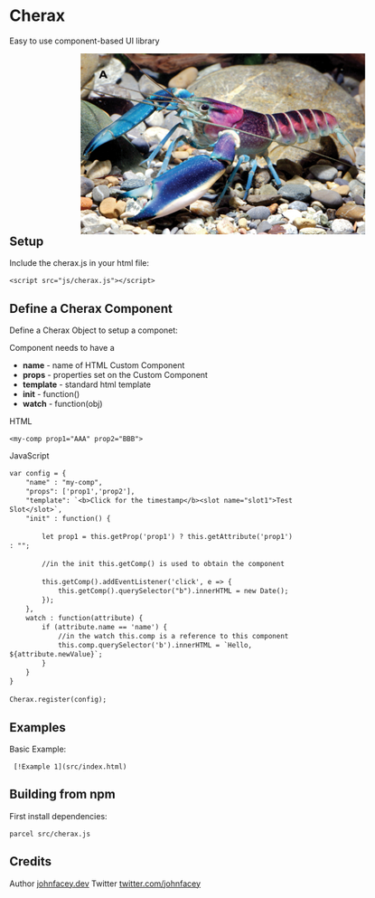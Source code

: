 # Cherax

Easy to use component-based UI library
<p>
<img src="res/cherax.jpg"
     alt="Cherax - Simple Component-based HTML UI Library"
     style="float: left; margin-left: 25%; margin-right: 50%; width:640px; height:320px" />
</p>

---
## Setup

Include the cherax.js in your html file:

```
<script src="js/cherax.js"></script>
```

## Define a Cherax Component

Define a Cherax Object to setup a componet:

Component needs to have a <br />
- **name** - name of HTML Custom Component <br />
- **props** - properties set on the Custom Component <br />
- **template** - standard html template <br />
- **init** - function() <br />
- **watch** - function(obj) <br />

HTML
```
<my-comp prop1="AAA" prop2="BBB">
```
JavaScript 
```
var config = {
    "name" : "my-comp",
    "props": ['prop1','prop2'],
    "template": `<b>Click for the timestamp</b><slot name="slot1">Test Slot</slot>`,
    "init" : function() {

        let prop1 = this.getProp('prop1') ? this.getAttribute('prop1') : "";

        //in the init this.getComp() is used to obtain the component

        this.getComp().addEventListener('click', e => {
			this.getComp().querySelector("b").innerHTML = new Date();
		});
    },
    watch : function(attribute) {
        if (attribute.name == 'name') {
            //in the watch this.comp is a reference to this component
            this.comp.querySelector('b').innerHTML = `Hello, ${attribute.newValue}`;
        }
    }
}

Cherax.register(config);

```

## Examples

Basic Example:

```
 [!Example 1](src/index.html)
```

## Building from npm

First install dependencies:

```
parcel src/cherax.js
```

## Credits

Author [johnfacey.dev](https://johnfacey.dev/)
Twitter [twitter.com/johnfacey](https://twitter.com/johnfacey)

